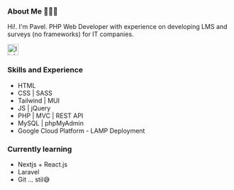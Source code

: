 ### About Me 👨🏻‍💻

Hi!. I'm Pavel. PHP Web Developer with experience on developing LMS and surveys (no frameworks) for IT companies.

[<img src='https://cdn.jsdelivr.net/npm/simple-icons@3.0.1/icons/linkedin.svg' alt='linkedin' height='25'>](https://www.linkedin.com/in/https://www.linkedin.com/in/apavel-rampi-1b552379//)  

### Skills and Experience
- HTML
- CSS | SASS
- Tailwind | MUI
- JS | jQuery
- PHP | MVC | REST API
- MySQL | phpMyAdmin
- Google Cloud Platform - LAMP Deployment

### Currently learning
- Nextjs + React.js
- Laravel
- Git ... stil😅

